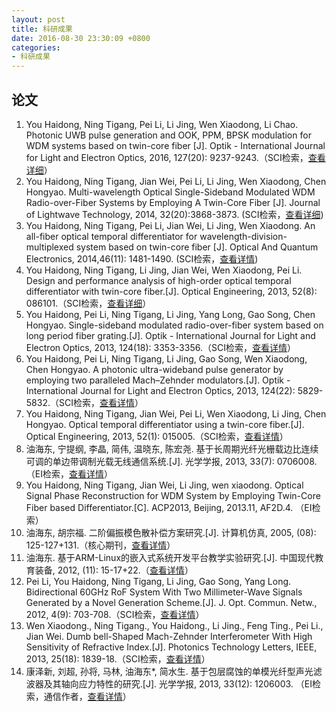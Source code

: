 ```yaml
---
layout: post
title: 科研成果
date: 2016-08-30 23:30:09 +0800
categories:
- 科研成果
---
```


## 论文

1. You Haidong, Ning Tigang, Pei Li, Li Jing, Wen Xiaodong, Li Chao. Photonic UWB pulse generation and OOK, PPM, BPSK modulation for WDM systems based on twin-core fiber [J]. Optik - International Journal for Light and Electron Optics, 2016, 127(20): 9237-9243.（SCI检索，[查看详细](http://www.sciencedirect.com/science/article/pii/S0030402616307823)）  
2. You Haidong, Ning Tigang, Jian Wei, Pei Li, Li Jing, Wen Xiaodong, Chen Hongyao. Multi-wavelength Optical Single-Sideband Modulated WDM Radio-over-Fiber Systems by Employing A Twin-Core Fiber [J]. Journal of Lightwave Technology, 2014, 32(20):3868-3873. (SCI检索，[查看详细](http://ieeexplore.ieee.org/document/6718001/?tp=&arnumber=6718001&url=http%3A%2F%2Fieeexplore.ieee.org%2Fxpls%2Fabs_all.jsp%3Farnumber%3D6718001))  
3. You Haidong, Ning Tigang, Pei Li, Jian Wei, Li Jing, Wen Xiaodong. An all-fiber optical temporal differentiator for wavelength-division-multiplexed system based on twin-core fiber [J]. Optical And Quantum Electronics, 2014,46(11): 1481-1490. (SCI检索，[查看详情](http://link.springer.com/article/10.1007/s11082-013-9862-2))  
4. You Haidong, Ning Tigang, Li Jing, Jian Wei, Wen Xiaodong, Pei Li. Design and performance analysis of high-order optical temporal differentiator with twin-core fiber.[J]. Optical Engineering, 2013, 52(8): 086101.（SCI检索，[查看详细](http://opticalengineering.spiedigitallibrary.org/article.aspx?articleid=1723746)）  
5. You Haidong, Pei Li, Ning Tigang, Li Jing, Yang Long, Gao Song, Chen Hongyao. Single-sideband modulated radio-over-fiber system based on long period fiber grating.[J]. Optik - International Journal for Light and Electron Optics, 2013, 124(18): 3353-3356.（SCI检索，[查看详情](http://www.sciencedirect.com/science/article/pii/S0030402612008455)）  
6. You Haidong, Pei Li, Ning Tigang, Li Jing, Gao Song, Wen Xiaodong, Chen Hongyao. A photonic ultra-wideband pulse generator by employing two paralleled Mach–Zehnder modulators.[J]. Optik - International Journal for Light and Electron Optics, 2013, 124(22): 5829-5832.（SCI检索，[查看详情](http://www.sciencedirect.com/science/article/pii/S003040261300555X)）  
7. You Haidong, Ning Tigang, Jian Wei, Pei Li, Wen Xiaodong, Li Jing, Chen Hongyao. Optical temporal differentiator using a twin-core fiber.[J]. Optical Engineering, 2013, 52(1): 015005.（SCI检索，[查看详情](http://opticalengineering.spiedigitallibrary.org/article.aspx?articleid=1556316)）  
8. 油海东, 宁提纲, 李晶, 简伟, 温晓东, 陈宏尧. 基于长周期光纤光栅载边比连续可调的单边带调制光载无线通信系统.[J]. 光学学报, 2013, 33(7): 0706008.（EI检索，[查看详情](http://www.opticsjournal.net/Articles/Abstract?aid=OJ130607000024MjPlSo)）  
9. You Haidong, Ning Tigang, Jian Wei, Li Jing, wen xiaodong.  Optical Signal Phase Reconstruction for WDM System by Employing Twin-Core Fiber based Differentiator.[C]. ACP2013, Beijing, 2013.11, AF2D.4. （EI检索）  
10. 油海东, 胡宗福. 二阶偏振模色散补偿方案研究.[J]. 计算机仿真, 2005, (08): 125-127+131.（核心期刊，[查看详情](http://www.cnki.com.cn/Article/CJFDTotal-JSJZ200508034.htm)）  
11. 油海东. 基于ARM-Linux的嵌入式系统开发平台教学实验研究.[J]. 中国现代教育装备, 2012, (11): 15-17+22.（[查看详情](http://www.cmee-online.com/list_info.asp?id=147)）  
12. Pei Li, You Haidong, Ning Tigang, Li Jing, Gao Song, Yang Long. Bidirectional 60GHz RoF System With Two Millimeter-Wave Signals Generated by a Novel Generation Scheme.[J]. J. Opt. Commun. Netw., 2012, 4(9): 703-708.（SCI检索，[查看详情](http://ieeexplore.ieee.org/document/6305051/)）   
13.  Wen Xiaodong., Ning Tigang., You Haidong., Li Jing., Feng Ting., Pei Li., Jian Wei. Dumb bell-Shaped Mach-Zehnder Interferometer With High Sensitivity of Refractive Index.[J]. Photonics Technology Letters, IEEE, 2013, 25(18): 1839-18.（SCI检索，[查看详情](http://ieeexplore.ieee.org/document/6576126/)）  
14. 康泽新, 刘超, 孙将, 马林, 油海东*, 简水生. 基于包层腐蚀的单模光纤型声光滤波器及其轴向应力特性的研究.[J]. 光学学报, 2013, 33(12): 1206003. （EI检索，通信作者，[查看详情](http://www.opticsjournal.net/Articles/Abstract?aid=OJ131020000028mSoVrY)）